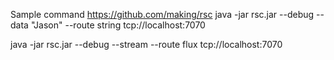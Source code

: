 
Sample command
https://github.com/making/rsc
java -jar rsc.jar --debug --data "Jason" --route string tcp://localhost:7070

java -jar rsc.jar --debug --stream --route flux tcp://localhost:7070